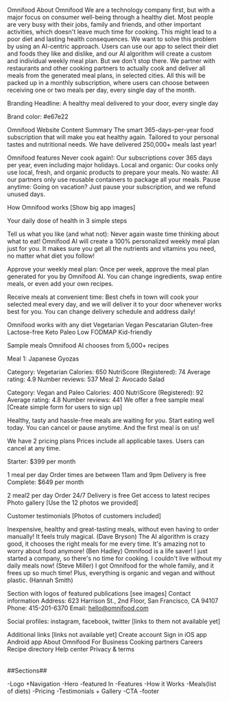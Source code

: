 Omnifood
About Omnifood
We are a technology company first, but with a major focus on consumer well-being through a healthy diet. Most people are very busy with their jobs, family and friends, and other important activities, which doesn't leave much time for cooking. This might lead to a poor diet and lasting health consequences. We want to solve this problem by using an AI-centric approach. Users can use our app to select their diet and foods they like and dislike, and our AI algorithm will create a custom and individual weekly meal plan. But we don't stop there. We partner with restaurants and other cooking partners to actually cook and deliver all meals from the generated meal plans, in selected cities. All this will be packed up in a monthly subscription, where users can choose between receiving one or two meals per day, every single day of the month.

Branding
Headline: A healthy meal delivered to your door, every single day

Brand color: #e67e22

Omnifood Website Content
Summary
The smart 365-days-per-year food subscription that will make you eat healthy again. Tailored to your personal tastes and nutritional needs. We have delivered 250,000+ meals last year!

Omnifood features
Never cook again!: Our subscriptions cover 365 days per year, even including major holidays. Local and organic: Our cooks only use local, fresh, and organic products to prepare your meals. No waste: All our partners only use reusable containers to package all your meals. Pause anytime: Going on vacation? Just pause your subscription, and we refund unused days.

How Omnifood works
[Show big app images]

Your daily dose of health in 3 simple steps

Tell us what you like (and what not): Never again waste time thinking about what to eat! Omnifood AI will create a 100% personalized weekly meal plan just for you. It makes sure you get all the nutrients and vitamins you need, no matter what diet you follow!

Approve your weekly meal plan: Once per week, approve the meal plan generated for you by Omnifood AI. You can change ingredients, swap entire meals, or even add your own recipes.

Receive meals at convenient time: Best chefs in town will cook your selected meal every day, and we will deliver it to your door whenever works best for you. You can change delivery schedule and address daily!

Omnifood works with any diet
Vegetarian Vegan Pescatarian Gluten-free Lactose-free Keto Paleo Low FODMAP Kid-friendly

Sample meals
Omnifood AI chooses from 5,000+ recipes

Meal 1: Japanese Gyozas

Category: Vegetarian
Calories: 650
NutriScore (Registered): 74
Average rating: 4.9
Number reviews: 537
Meal 2: Avocado Salad

Category: Vegan and Paleo
Calories: 400
NutriScore (Registered): 92
Average rating: 4.8
Number reviews: 441
We offer a free sample meal
[Create simple form for users to sign up]

Healthy, tasty and hassle-free meals are waiting for you. Start eating well today. You can cancel or pause anytime. And the first meal is on us!

We have 2 pricing plans
Prices include all applicable taxes. Users can cancel at any time.

Starter: $399 per month

1 meal per day
Order times are between 11am and 9pm
Delivery is free
Complete: $649 per month

2 meal2 per day
Order 24/7
Delivery is free
Get access to latest recipes
Photo gallery
[Use the 12 photos we provided]

Customer testimonials
[Photos of customers included]

Inexpensive, healthy and great-tasting meals, without even having to order manually! It feels truly magical. (Dave Bryson) The AI algorithm is crazy good, it chooses the right meals for me every time. It's amazing not to worry about food anymore! (Ben Hadley) Omnifood is a life saver! I just started a company, so there's no time for cooking. I couldn't live without my daily meals now! (Steve Miller) I got Omnifood for the whole family, and it frees up so much time! Plus, everything is organic and vegan and without plastic. (Hannah Smith)

Section with logos of featured publications [see images]
Contact information
Address: 623 Harrison St., 2nd Floor, San Francisco, CA 94107 Phone: 415-201-6370 Email: hello@omnifood.com

Social profiles: instagram, facebook, twitter [links to them not available yet]

Additional links [links not available yet]
Create account Sign in iOS app Android app About Omnifood For Business Cooking partners Careers Recipe directory Help center Privacy & terms

######

##Sections##

-Logo +Navigation
-Hero
-featured In
-Features
-How it Works
-Meals(list of diets)
-Pricing
-Testimonials + Gallery
-CTA
-footer